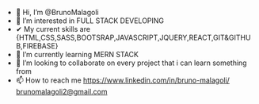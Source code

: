 - 👋 Hi, I’m @BrunoMalagoli
- 👀 I’m interested in FULL STACK DEVELOPING
- ✔  My current skills are {HTML,CSS,SASS,BOOTSRAP,JAVASCRIPT,JQUERY,REACT,GIT&GITHUB,FIREBASE}
- 🌱 I’m currently learning MERN STACK
- 💞️ I’m looking to collaborate on every project that i can learn something from
- 📫 How to reach me 
https://www.linkedin.com/in/bruno-malagoli/
brunomalagoli2@gmail.com
